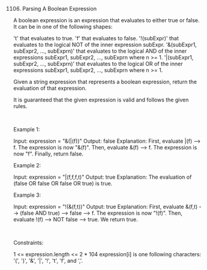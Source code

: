 1106. Parsing A Boolean Expression

A boolean expression is an expression that evaluates to either true or false. It can be in one of the following shapes:

't' that evaluates to true.
'f' that evaluates to false.
'!(subExpr)' that evaluates to the logical NOT of the inner expression subExpr.
'&(subExpr1, subExpr2, ..., subExprn)' that evaluates to the logical AND of the inner expressions subExpr1, subExpr2, ..., subExprn where n >= 1.
'|(subExpr1, subExpr2, ..., subExprn)' that evaluates to the logical OR of the inner expressions subExpr1, subExpr2, ..., subExprn where n >= 1.

Given a string expression that represents a boolean expression, return the evaluation of that expression.

It is guaranteed that the given expression is valid and follows the given rules.

 

Example 1:

Input: expression = "&(|(f))"
Output: false
Explanation: 
First, evaluate |(f) --> f. The expression is now "&(f)".
Then, evaluate &(f) --> f. The expression is now "f".
Finally, return false.


Example 2:

Input: expression = "|(f,f,f,t)"
Output: true
Explanation: The evaluation of (false OR false OR false OR true) is true.


Example 3:

Input: expression = "!(&(f,t))"
Output: true
Explanation: 
First, evaluate &(f,t) --> (false AND true) --> false --> f. The expression is now "!(f)".
Then, evaluate !(f) --> NOT false --> true. We return true.


 

Constraints:

1 <= expression.length <= 2 * 104
expression[i] is one following characters: '(', ')', '&', '|', '!', 't', 'f', and ','.